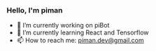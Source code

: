 ### Hello, I'm piman

- 🔭 I’m currently working on piBot
- 🌱 I’m currently learning React and Tensorflow
- 📫 How to reach me: piman.dev@gmail.com

